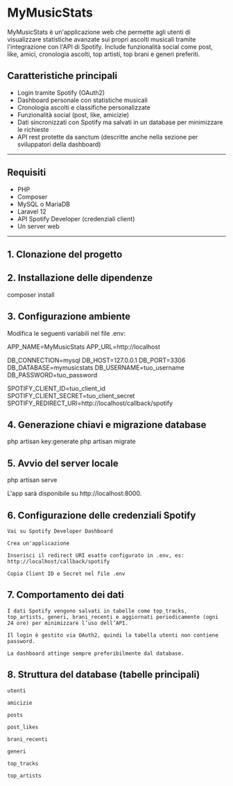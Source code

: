 # MyMusicStats

MyMusicStats è un'applicazione web che permette agli utenti di visualizzare statistiche avanzate sui propri ascolti musicali tramite l'integrazione con l'API di Spotify. Include funzionalità social come post, like, amici, cronologia ascolti, top artisti, top brani e generi preferiti.

## Caratteristiche principali

- Login tramite Spotify (OAuth2)
- Dashboard personale con statistiche musicali
- Cronologia ascolti e classifiche personalizzate
- Funzionalità social (post, like, amicizie)
- Dati sincronizzati con Spotify ma salvati in un database per minimizzare le richieste
- API rest protette da sanctum (descritte anche nella sezione per sviluppatori della dashboard)
---

## Requisiti

- PHP
- Composer
- MySQL o MariaDB
- Laravel 12
- API Spotify Developer (credenziali client)
- Un server web

---

## 1. Clonazione del progetto

## 2. Installazione delle dipendenze

composer install

## 3. Configurazione ambiente

Modifica le seguenti variabili nel file .env:

APP_NAME=MyMusicStats
APP_URL=http://localhost

DB_CONNECTION=mysql
DB_HOST=127.0.0.1
DB_PORT=3306
DB_DATABASE=mymusicstats
DB_USERNAME=tuo_username
DB_PASSWORD=tuo_password

SPOTIFY_CLIENT_ID=tuo_client_id
SPOTIFY_CLIENT_SECRET=tuo_client_secret
SPOTIFY_REDIRECT_URI=http://localhost/callback/spotify

## 4. Generazione chiavi e migrazione database

php artisan key:generate
php artisan migrate

## 5. Avvio del server locale

php artisan serve

L'app sarà disponibile su http://localhost:8000.
## 6. Configurazione delle credenziali Spotify

    Vai su Spotify Developer Dashboard

    Crea un'applicazione

    Inserisci il redirect URI esatto configurato in .env, es: http://localhost/callback/spotify

    Copia Client ID e Secret nel file .env

## 7. Comportamento dei dati

    I dati Spotify vengono salvati in tabelle come top_tracks, top_artists, generi, brani_recenti e aggiornati periodicamente (ogni 24 ore) per minimizzare l’uso dell’API.

    Il login è gestito via OAuth2, quindi la tabella utenti non contiene password.

    La dashboard attinge sempre preferibilmente dal database.

## 8. Struttura del database (tabelle principali)

    utenti

    amicizie

    posts

    post_likes

    brani_recenti

    generi

    top_tracks

    top_artists
